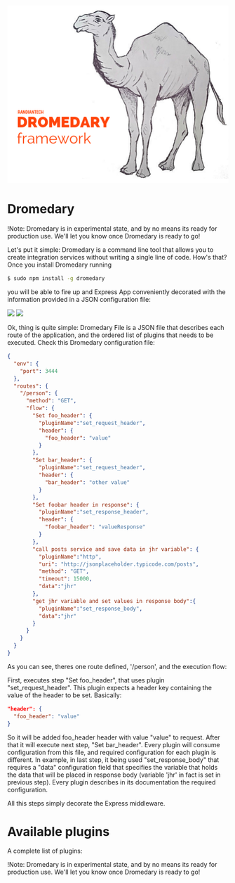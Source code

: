 <img src="https://raw.githubusercontent.com/randiantech/dromedary/master/docs/logo.png">

# Dromedary

!Note: Dromedary is in experimental state, and by no means its ready for production use. We'll let you know once Dromedary is ready to go!

Let's put it simple: Dromedary is a command line tool that allows you to create integration services without writing a single line of code.
How's that? Once you install Dromedary running

```bash
$ sudo npm install -g dromedary
```

you will be able to fire up and Express App conveniently decorated with the information provided in a JSON configuration file:


<img src="https://raw.githubusercontent.com/randiantech/dromedary/master/docs/dromedary_diag1.png">


<img src="https://33.media.tumblr.com/303a1e93a2fc8535e78adc88759794f9/tumblr_nuwn12D2FN1u60o27o1_250.gif">


Ok, thing is quite simple: Dromedary File is a JSON file that describes each route of the application, and the ordered list of plugins that needs to be executed. Check this Dromedary configuration file:


```json
{
  "env": {
    "port": 3444
  },
  "routes": {
    "/person": {
      "method": "GET",
      "flow": {
        "Set foo_header": {
          "pluginName":"set_request_header",
          "header": {
            "foo_header": "value"
          }
        },
        "Set bar_header": {
          "pluginName":"set_request_header",
          "header": {
            "bar_header": "other value"
          }
        },
        "Set foobar header in response": {
          "pluginName":"set_response_header",
          "header": {
            "foobar_header": "valueResponse"
          }
        },
        "call posts service and save data in jhr variable": {
          "pluginName":"http",
          "uri": "http://jsonplaceholder.typicode.com/posts",
          "method": "GET",
          "timeout": 15000,
          "data":"jhr"
        },
        "get jhr variable and set values in response body":{
          "pluginName":"set_response_body",
          "data":"jhr"
        }
      }
    }
  }
}
```

As you can see, theres one route defined, '/person', and the execution flow: 

First, executes step "Set foo_header", that uses plugin "set_request_header". This plugin expects a header key containing the value of the header to be set. Basically: 


```json
"header": {
  "foo_header": "value"
}
```

So it will be added foo_header header with value "value" to request.
After that it will execute next step, "Set bar_header".
Every plugin will consume configuration from this file, and required configuration for each plugin is different. In example, in last step, it being used "set_response_body" that requires a "data" configuration field that specifies the variable that holds the data that will be placed in response body (variable 'jhr' in fact is set in previous step).
Every plugin describes in its documentation the required configuration.

All this steps simply decorate the Express middleware.


# Available plugins

A complete list of plugins:



!Note: Dromedary is in experimental state, and by no means its ready for production use. We'll let you know once Dromedary is ready to go!


